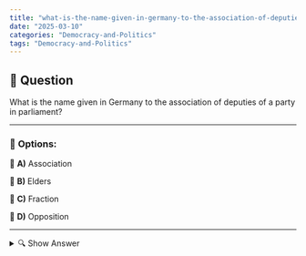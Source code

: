 ```yaml
---
title: "what-is-the-name-given-in-germany-to-the-association-of-deputies-of-a-party-in-parliament"
date: "2025-03-10"
categories: "Democracy-and-Politics"
tags: "Democracy-and-Politics"
---
```


## 📌 **Question**

What is the name given in Germany to the association of deputies of a party in parliament?



---

### 📝 **Options:**

🔘 **A)** Association

🔘 **B)** Elders

🔘 **C)** Fraction

🔘 **D)** Opposition

---

<details>
  <summary>🔍 Show Answer</summary>

  <p>
💡  <b>Correct Answer:</b>  c
  </p>
  <p>
    📖<b>Explanation:</b>
    In Germany, the parliament, the Bundestag, consists of members of various political parties. Within the Bundestag, members of the same party join forces to jointly represent their interests, discuss draft laws and make strategic decisions. These alliances facilitate cooperation and strengthen the position of the parties in the parliamentary process. Such groupings have specific names that reflect their function and structure within Parliament.

Which of these terms describes this association of party deputies in parliament?
  </p>
</details>
